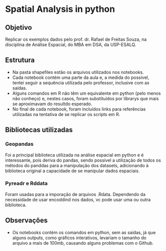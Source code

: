 # Spatial Analysis in python
## Objetivo
Replicar os exemplos dados pelo prof. dr. Rafael de Freitas Souza, na disciplina de Análise Espacial, do MBA em DSA, da USP-ESALQ.
## Estrutura
- Na pasta shapefiles estão os arquivos utilizados nos notebooks.
- Cada notebook contém uma parte da aula e, a medida do possível, tentei seguir a sequência utilizada pelo professor, inclusive com as saídas.
- Alguns comandos em R não têm um equivalente em python (pelo menos não conheço) e, nestes casos, foram substituídos por librarys que mais se aproximavam do resultdo esperado.
- No final de cada notebook, foram incluídos links para referências utilizadas na tentativa de se replicar os scripts em R.

## Bibliotecas utilizadas
### Geopandas
Foi a principal biblioteca utilizada na análise espacial em python e é interessante, pois deriva do pandas, sendo possível a utilização de todos os métodos do panddas para a manipulação dos datasets, adicionando à biblioteca original a capacidade de se manipular dados espaciais.
### Pyreadr e Rddata
Foram usadas para a imporação de arquivos .Rdata. Dependendo da necessidade de usar encoddind nos dados, vc pode usar uma ou outra biblioteca.

## Observações
- Os notebooks contém os comandos em python, sem as saídas, já que alguns outputs, como gráficos interativos, levariam o tamanho do arquivo a mais de 100mb, causando alguns problemas com o Github.
